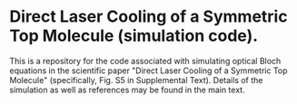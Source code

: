 # Direct Laser Cooling of a Symmetric Top Molecule (simulation code).
This is a repository for the code associated with simulating optical Bloch equations in the scientific paper "Direct Laser Cooling of a Symmetric Top Molecule" (specifically, Fig. S5 in Supplemental Text). Details of the simulation as well as references may be found in the main text.
